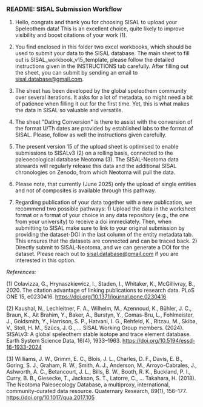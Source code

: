 ### README: SISAL Submission Workflow 

1. Hello, congrats and thank you for choosing SISAL to upload your Speleothem data! 
This is an excellent choice, quite likely to improve visibility and boost citations of your work (1).				

2. You find enclosed in this folder two excel workbooks, which should be used to submit your data to the SISAL database. The main sheet to fill out is SISAL_workbook_v15_template, please follow the detailed instructions given in the INSTRUCTIONS tab carefully. After filling out the sheet, you can submit by sending an email to sisal.database@gmail.com.

3. The sheet has been developed by the global speleothem community over several iterations. It asks for a lot of metadata, so might need a bit of patience when filling it out for the first time. Yet, this is what makes the data in SISAL so valuable and versatile.

3. The sheet "Dating Conversion" is there to assist with the conversion of the format U/Th dates are provided by established labs to the format of SISAL. Please, follow as well the instructions given carefully.

4. The present version 15 of the upload sheet is optimised to enable submissions to SISALv3 (2) on a rolling basis, connected to the paleoecological database Neotoma (3). The SISAL-Neotoma data stewards will regularly release this data and the additional SISAL chronologies on Zenodo, from which Neotoma will pull the data.

5. Please note, that currently (June 2025) only the upload of single entities and not of composites is available through this pathway.

6. Regarding publication of your data together with a new publication, we recommend two possible pathways: 
		1) Upload the data in the worksheet format or a format of your choice in any data repository (e.g., the one from your university) to receive a doi immediately. Then, when submitting to SISAL make sure to link to your original submission by providing the dataset-DOI in the last column of the entity metadata tab. This ensures that the datasets are connected and can be traced back.
		2) Directly submit to SISAL-Neotoma, and we can generate a DOI for the dataset. Please reach out to sisal.database@gmail.com if you are interested in this option.



*References:*

(1) Colavizza, G., Hrynaszkiewicz, I., Staden, I., Whitaker, K., McGillivray, B., 2020. The citation advantage of linking publications to research data. PLoS ONE 15, e0230416. https://doi.org/10.1371/journal.pone.0230416

(2) Kaushal, N., Lechleitner, F. A., Wilhelm, M., Azennoud, K., Bühler, J. C., Braun, K., Ait Brahim, Y., Baker, A., Burstyn, Y., Comas-Bru, L., Fohlmeister, J., Goldsmith, Y., Harrison, S. P., Hatvani, I. G., Rehfeld, K., Ritzau, M., Skiba, V., Stoll, H. M., Szűcs, J. G., … SISAL Working Group members. (2024). SISALv3: A global speleothem stable isotope and trace element database. Earth System Science Data, 16(4), 1933–1963. https://doi.org/10.5194/essd-16-1933-2024

(3) Williams, J. W., Grimm, E. C., Blois, J. L., Charles, D. F., Davis, E. B., Goring, S. J., Graham, R. W., Smith, A. J., Anderson, M., Arroyo-Cabrales, J., Ashworth, A. C., Betancourt, J. L., Bills, B. W., Booth, R. K., Buckland, P. I., Curry, B. B., Giesecke, T., Jackson, S. T., Latorre, C., … Takahara, H. (2018). The Neotoma Paleoecology Database, a multiproxy, international, community-curated data resource. Quaternary Research, 89(1), 156–177. https://doi.org/10.1017/qua.2017.105


